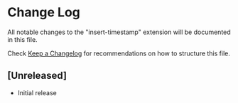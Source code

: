 # Change Log
All notable changes to the "insert-timestamp" extension will be documented in this file.

Check [Keep a Changelog](http://keepachangelog.com/) for recommendations on how to structure this file.

## [Unreleased]
- Initial release